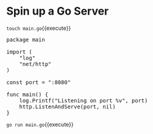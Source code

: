# Spin up a Go Server

`touch main.go`{{execute}}

<pre class="file" data-filename="main.go" data-target="append">
package main

import (
	"log"
	"net/http"
)

const port = ":8080"

func main() {
	log.Printf("Listening on port %v", port)
	http.ListenAndServe(port, nil)
}
</pre>

`go run main.go`{{execute}}